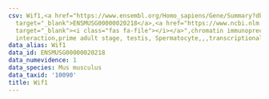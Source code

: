 ```yaml
---
csv: Wif1,<a href="https://www.ensembl.org/Homo_sapiens/Gene/Summary?db=core;g=ENSMUSG00000020218"
  target="_blank">ENSMUSG00000020218</a>,<a href="https://www.ncbi.nlm.nih.gov/pubmed/25450459"
  target="_blank"><i class="fas fa-file"></i></a>",chromatin immunoprecipitation assay,direct
  interaction,prime adult stage, testis, Spermatocyte,,,transcriptional regulation,
data_alias: Wif1
data_id: ENSMUSG00000020218
data_numevidence: 1
data_species: Mus musculus
data_taxid: '10090'
title: Wif1
---
```

